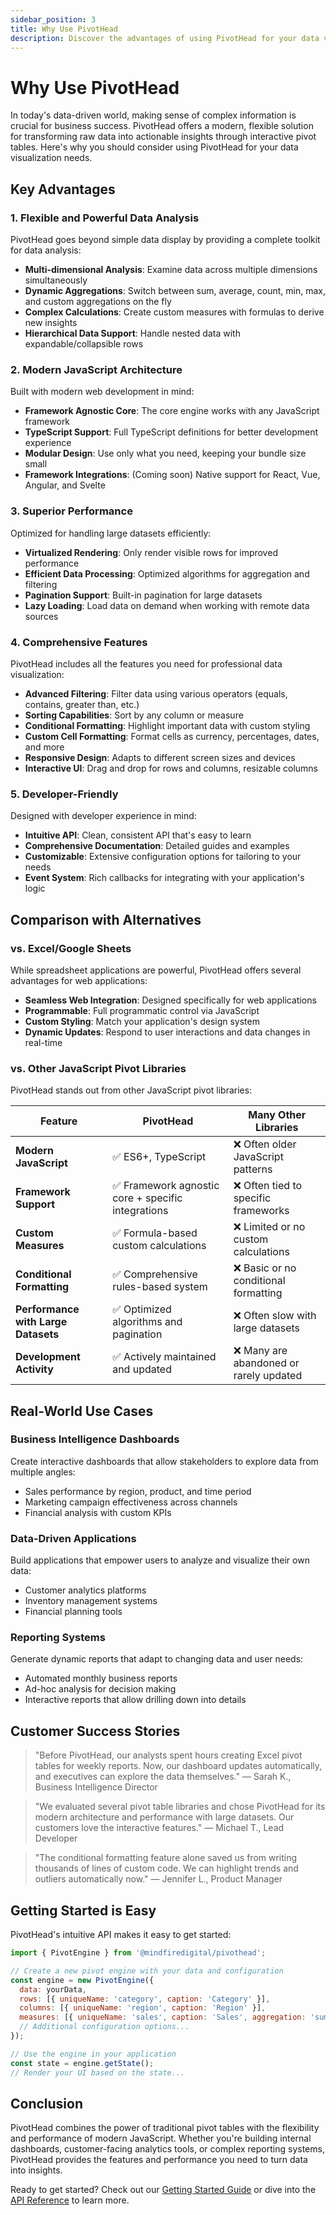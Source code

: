 ```yaml
---
sidebar_position: 3
title: Why Use PivotHead
description: Discover the advantages of using PivotHead for your data visualization needs
---
```


# Why Use PivotHead

In today's data-driven world, making sense of complex information is crucial for business success. PivotHead offers a modern, flexible solution for transforming raw data into actionable insights through interactive pivot tables. Here's why you should consider using PivotHead for your data visualization needs.

## Key Advantages

### 1. Flexible and Powerful Data Analysis

PivotHead goes beyond simple data display by providing a complete toolkit for data analysis:

- **Multi-dimensional Analysis**: Examine data across multiple dimensions simultaneously
- **Dynamic Aggregations**: Switch between sum, average, count, min, max, and custom aggregations on the fly
- **Complex Calculations**: Create custom measures with formulas to derive new insights
- **Hierarchical Data Support**: Handle nested data with expandable/collapsible rows

### 2. Modern JavaScript Architecture

Built with modern web development in mind:

- **Framework Agnostic Core**: The core engine works with any JavaScript framework
- **TypeScript Support**: Full TypeScript definitions for better development experience
- **Modular Design**: Use only what you need, keeping your bundle size small
- **Framework Integrations**: (Coming soon) Native support for React, Vue, Angular, and Svelte

### 3. Superior Performance

Optimized for handling large datasets efficiently:

- **Virtualized Rendering**: Only render visible rows for improved performance
- **Efficient Data Processing**: Optimized algorithms for aggregation and filtering
- **Pagination Support**: Built-in pagination for large datasets
- **Lazy Loading**: Load data on demand when working with remote data sources

### 4. Comprehensive Features

PivotHead includes all the features you need for professional data visualization:

- **Advanced Filtering**: Filter data using various operators (equals, contains, greater than, etc.)
- **Sorting Capabilities**: Sort by any column or measure
- **Conditional Formatting**: Highlight important data with custom styling
- **Custom Cell Formatting**: Format cells as currency, percentages, dates, and more
- **Responsive Design**: Adapts to different screen sizes and devices
- **Interactive UI**: Drag and drop for rows and columns, resizable columns

### 5. Developer-Friendly

Designed with developer experience in mind:

- **Intuitive API**: Clean, consistent API that's easy to learn
- **Comprehensive Documentation**: Detailed guides and examples
- **Customizable**: Extensive configuration options for tailoring to your needs
- **Event System**: Rich callbacks for integrating with your application's logic

## Comparison with Alternatives

### vs. Excel/Google Sheets

While spreadsheet applications are powerful, PivotHead offers several advantages for web applications:

- **Seamless Web Integration**: Designed specifically for web applications
- **Programmable**: Full programmatic control via JavaScript
- **Custom Styling**: Match your application's design system
- **Dynamic Updates**: Respond to user interactions and data changes in real-time

### vs. Other JavaScript Pivot Libraries

PivotHead stands out from other JavaScript pivot libraries:

| Feature                             | PivotHead                                          | Many Other Libraries                    |
| ----------------------------------- | -------------------------------------------------- | --------------------------------------- |
| **Modern JavaScript**               | ✅ ES6+, TypeScript                                | ❌ Often older JavaScript patterns      |
| **Framework Support**               | ✅ Framework agnostic core + specific integrations | ❌ Often tied to specific frameworks    |
| **Custom Measures**                 | ✅ Formula-based custom calculations               | ❌ Limited or no custom calculations    |
| **Conditional Formatting**          | ✅ Comprehensive rules-based system                | ❌ Basic or no conditional formatting   |
| **Performance with Large Datasets** | ✅ Optimized algorithms and pagination             | ❌ Often slow with large datasets       |
| **Development Activity**            | ✅ Actively maintained and updated                 | ❌ Many are abandoned or rarely updated |

## Real-World Use Cases

### Business Intelligence Dashboards

Create interactive dashboards that allow stakeholders to explore data from multiple angles:

- Sales performance by region, product, and time period
- Marketing campaign effectiveness across channels
- Financial analysis with custom KPIs

### Data-Driven Applications

Build applications that empower users to analyze and visualize their own data:

- Customer analytics platforms
- Inventory management systems
- Financial planning tools

### Reporting Systems

Generate dynamic reports that adapt to changing data and user needs:

- Automated monthly business reports
- Ad-hoc analysis for decision making
- Interactive reports that allow drilling down into details

## Customer Success Stories

> "Before PivotHead, our analysts spent hours creating Excel pivot tables for weekly reports. Now, our dashboard updates automatically, and executives can explore the data themselves."
> — Sarah K., Business Intelligence Director

> "We evaluated several pivot table libraries and chose PivotHead for its modern architecture and performance with large datasets. Our customers love the interactive features."
> — Michael T., Lead Developer

> "The conditional formatting feature alone saved us from writing thousands of lines of custom code. We can highlight trends and outliers automatically now."
> — Jennifer L., Product Manager

## Getting Started is Easy

PivotHead's intuitive API makes it easy to get started:

```javascript
import { PivotEngine } from '@mindfiredigital/pivothead';

// Create a new pivot engine with your data and configuration
const engine = new PivotEngine({
  data: yourData,
  rows: [{ uniqueName: 'category', caption: 'Category' }],
  columns: [{ uniqueName: 'region', caption: 'Region' }],
  measures: [{ uniqueName: 'sales', caption: 'Sales', aggregation: 'sum' }],
  // Additional configuration options...
});

// Use the engine in your application
const state = engine.getState();
// Render your UI based on the state...
```

## Conclusion

PivotHead combines the power of traditional pivot tables with the flexibility and performance of modern JavaScript. Whether you're building internal dashboards, customer-facing analytics tools, or complex reporting systems, PivotHead provides the features and performance you need to turn data into insights.

Ready to get started? Check out our [Getting Started Guide](./getting-started) or dive into the [API Reference](./api-reference) to learn more.
